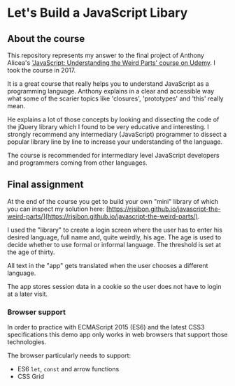 # Let's Build a JavaScript Libary

## About the course

This repository represents my answer to the final project of Anthony Alicea's ['JavaScript: Understanding the Weird Parts' course on Udemy](https://www.udemy.com/understand-javascript/). I took the course in 2017.

It is a great course that really helps you to understand JavaScript as a programming language. Anthony explains in a clear and accessible way what some of the scarier topics like 'closures', 'prototypes' and 'this' really mean.

He explains a lot of those concepts by looking and dissecting the code of the jQuery library which I found to be very educative and interesting. I strongly recommend any intermediary (JavaScript) programmer to dissect a popular library line by line to increase your understanding of the language.

The course is recommended for intermediary level JavaScript developers and programmers coming from other languages.

## Final assignment

At the end of the course you get to build your own "mini" library of which you can inspect my solution here: [https://rjsibon.github.io/javascript-the-weird-parts/](https://rjsibon.github.io/javascript-the-weird-parts/).

I used the "library" to create a login screen where the user has to enter his desired language, full name and, quite weirdly, his age. The age is used to decide whether to use formal or informal language. The threshold is set at the age of thirty.

All text in the "app" gets translated when the user chooses a different language.

The app stores session data in a cookie so the user does not have to login at a later visit.

### Browser support

In order to practice with ECMAScript 2015 (ES6) and the latest CSS3 specifications this demo app only works in web browsers that support those technologies.

The browser particularly needs to support:

- ES6 `let`, `const` and arrow functions
- CSS Grid
